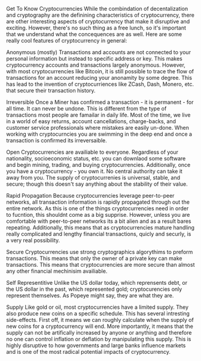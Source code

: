 Get To Know Cryptocurrencies
While the combindation of decentalization and cryptography are the definining characteristics of cryptocurrency, there are other interesting aspects of cryptocurrency that make it disruptive and exciting. However, there's no such thing as a free lunch, so it's important that we understand what the concequences are as well. Here are some really cool features of cryptocurrency in general:

Anonymous (mostly)
Transactions and accounts are not connected to your personal information but instead to specific address or key. This makes cryptocurrency accounts and transactions largely anonymous. However, with most cryptocurrencies like Bitcoin, it is still possible to trace the flow of transactions for an account reducing your anonamity by some degree. This has lead to the invention of cryptocurriences like ZCash, Dash, Monero, etc. that secure their transaction history.

Irreversible
Once a Miner has confirmed a transaction - it is permanent - for all time. It can never be undone. This is different from the type of transactions most people are famailar in daily life. Most of the time, we live in a world of easy returns, account cancellations, charge-backs, and customer service professionals where mistakes are easily un-done. When working with cryptocurncies you are swimming in the deep end and once a transaction is confirmed its irreversaible.

Open
Cryptocurrencies are availiable to everyone. Regardless of your nationality, socioeconomic status, etc. you can downlaod some software and begin mining, trading, and buying cryptocurrencies. Additionally, once you have a cryptocurrency - you own it. No central authority can take it away from you. The supply of cryptocurrenies is universal, stable, and secure; though this doesn't say anything about the stability of their value.

Rapid Propagation
Because cryptocurrencies leverage peer-to-peer networks, all transaction information is rapidly propagated through out the entire network. As this is one of the things cryptocurrencies need in order to fucntion, this shouldnt come as a big supprise. However, unless you are comfortable with peer-to-peer networks its a bit alien and as a result bares repeating. Additionally, this means that as cryptocurrencies mature handling really complicated and lengthy financial transactions, quicly and securly, is a very real possibility.

Secure
Cryptocurrencies use strong cryptographics algorythims to preform transactions. This means that only the owner of a private key can make transactions. This means that cryptocurrencies are more secure than almost any other financial mechinisim availiable.

Self Representitive
Unlike the US dollar today, which reprensents debt, or the US dollar in the past, which represented gold; cryptocurencies only represent themselves. As Popeye might say, they are what they are.

Supply
Like gold or oil, most cryptocurrencies have a limited supply. They also produce new coins on a specific schedule. This has several intresting side-effects. First off, it means we can roughly calculate when the supply of new coins for a cryptocurrency will end. More importantly, it means that the supply can not be artifically increased by anyone or anything and therefore no one can control inflation or deflation by manipulating this supply. This is highly disruptive to how governments and large banks influence markets and is one of the most radical potential impacts of cryptocurrency.
